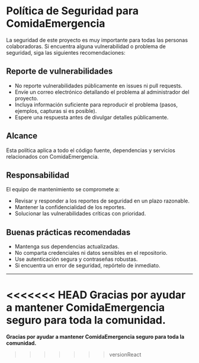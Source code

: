 # Política de Seguridad para ComidaEmergencia

La seguridad de este proyecto es muy importante para todas las personas colaboradoras. Si encuentra alguna vulnerabilidad o problema de seguridad, siga las siguientes recomendaciones:

## Reporte de vulnerabilidades
- No reporte vulnerabilidades públicamente en issues ni pull requests.
- Envíe un correo electrónico detallando el problema al administrador del proyecto.
- Incluya información suficiente para reproducir el problema (pasos, ejemplos, capturas si es posible).
- Espere una respuesta antes de divulgar detalles públicamente.

## Alcance
Esta política aplica a todo el código fuente, dependencias y servicios relacionados con ComidaEmergencia.

## Responsabilidad
El equipo de mantenimiento se compromete a:
- Revisar y responder a los reportes de seguridad en un plazo razonable.
- Mantener la confidencialidad de los reportes.
- Solucionar las vulnerabilidades críticas con prioridad.

## Buenas prácticas recomendadas
- Mantenga sus dependencias actualizadas.
- No comparta credenciales ni datos sensibles en el repositorio.
- Use autenticación segura y contraseñas robustas.
- Si encuentra un error de seguridad, repórtelo de inmediato.

---

<<<<<<< HEAD
**Gracias por ayudar a mantener ComidaEmergencia seguro para toda la comunidad.**
=======
**Gracias por ayudar a mantener ComidaEmergencia seguro para toda la comunidad.**
>>>>>>> versionReact

